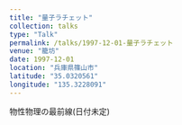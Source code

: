```yaml
---
title: "量子ラチェット"
collection: talks
type: "Talk"
permalink: /talks/1997-12-01-量子ラチェット
venue: "籠坊"
date: 1997-12-01
location: "兵庫県篠山市"
latitude: "35.0320561"
longitude: "135.3228091"
---
```


物性物理の最前線(日付未定)

